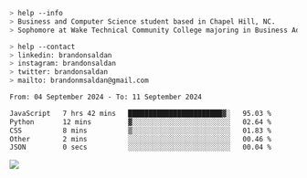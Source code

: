 ````bash
> help --info
> Business and Computer Science student based in Chapel Hill, NC.
> Sophomore at Wake Technical Community College majoring in Business Administration.
````

````bash
> help --contact
> linkedin: brandonsaldan
> instagram: brandonsaldan
> twitter: brandonsaldan
> mailto: brandonmsaldan@gmail.com
````

<!--START_SECTION:waka-->

```txt
From: 04 September 2024 - To: 11 September 2024

JavaScript   7 hrs 42 mins   ███████████████████████▓░   95.03 %
Python       12 mins         ▓░░░░░░░░░░░░░░░░░░░░░░░░   02.64 %
CSS          8 mins          ▒░░░░░░░░░░░░░░░░░░░░░░░░   01.83 %
Other        2 mins          ░░░░░░░░░░░░░░░░░░░░░░░░░   00.46 %
JSON         0 secs          ░░░░░░░░░░░░░░░░░░░░░░░░░   00.04 %
```

<!--END_SECTION:waka-->

![](https://komarev.com/ghpvc/?username=brandonsaldan&color=6A8AFF)
